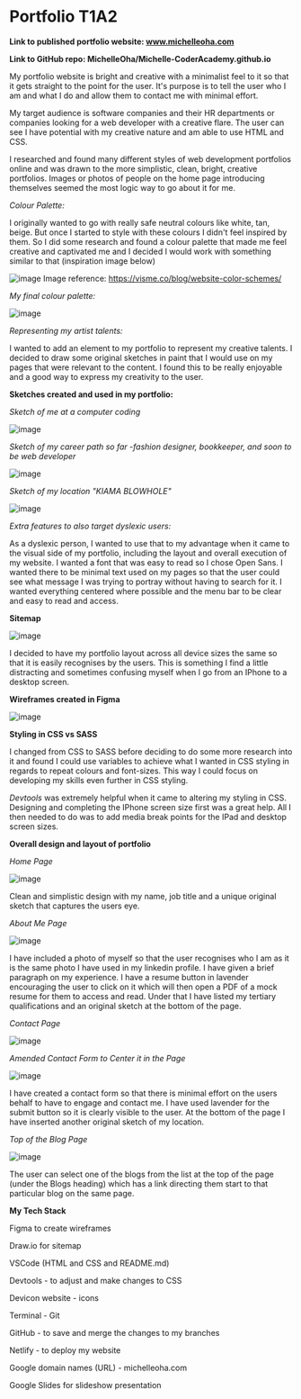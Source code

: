 # Portfolio T1A2

**Link to published portfolio website: www.michelleoha.com**

**Link to GitHub repo: MichelleOha/Michelle-CoderAcademy.github.io**

My portfolio website is bright and creative with a minimalist feel to it so that it gets straight to the point for the user. It's purpose is to tell the user who I am and what I do and allow them to contact me with minimal effort.

My target audience is software companies and their HR departments or companies looking for a web developer with a creative flare. The user can see I have potential with my creative nature and am able to use HTML and CSS.

I researched and found many different styles of web development portfolios online and was drawn to the more simplistic, clean, bright, creative portfolios. Images or photos of people on the home page introducing themselves seemed the most logic way to go about it for me.

_Colour Palette:_

I originally wanted to go with really safe neutral colours like white, tan, beige. But once I started to style with these colours I didn't feel inspired by them. So I did some research and found a colour palette that made me feel creative and captivated me and I decided I would work with something similar to that (inspiration image below)

![image](./docs/colour-palette.png)
Image reference: https://visme.co/blog/website-color-schemes/

_My final colour palette:_

![image](./docs/my-colour-palette.png)

_Representing my artist talents:_

I wanted to add an element to my portfolio to represent my creative talents. I decided to draw some original sketches in paint that I would use on my pages that were relevant to the content. I found this to be really enjoyable and a good way to express my creativity to the user.

**Sketches created and used in my portfolio:**

_Sketch of me at a computer coding_

![image](./assets/Image.png)

_Sketch of my career path so far -fashion designer, bookkeeper, and soon to be web developer_

![image](./assets/jackdollkey.png)

_Sketch of my location "KIAMA BLOWHOLE"_

![image](./assets/kiama3.png)

_Extra features to also target dyslexic users:_

As a dyslexic person, I wanted to use that to my advantage when it came to the visual side of my portfolio, including the layout and overall execution of my website. I wanted a font that was easy to read so I chose Open Sans. I wanted there to be minimal text used on my pages so that the user could see what message I was trying to portray without having to search for it. I wanted everything centered where possible and the menu bar to be clear and easy to read and access.

**Sitemap**

![image](<./docs/portfolio_sitemap.drawio%20(2).png>)

I decided to have my portfolio layout across all device sizes the same so that it is easily recognises by the users. This is something I find a little distracting and sometimes confusing myself when I go from an IPhone to a desktop screen.

**Wireframes created in Figma**

![image](./docs/wireframes-T1A2.png)

**Styling in CSS vs SASS**

I changed from CSS to SASS before deciding to do some more research into it and found I could use variables to achieve what I wanted in CSS styling in regards to repeat colours and font-sizes. This way I could focus on developing my skills even further in CSS styling.

_Devtools_ was extremely helpful when it came to altering my styling in CSS. Designing and completing the IPhone screen size first was a great help. All I then needed to do was to add media break points for the IPad and desktop screen sizes.

**Overall design and layout of portfolio**

_Home Page_

![image](./docs/home-page.png)

Clean and simplistic design with my name, job title and a unique original sketch that captures the users eye.

_About Me Page_

![image](./docs/about-me-page.png)

I have included a photo of myself so that the user recognises who I am as it is the same photo I have used in my linkedin profile. I have given a brief paragraph on my experience. I have a resume button in lavender encouraging the user to click on it which will then open a PDF of a mock resume for them to access and read. Under that I have listed my tertiary qualifications and an original sketch at the bottom of the page.

_Contact Page_

![image](./docs/contacts-page.png)

_Amended Contact Form to Center it in the Page_

![image](./docs/amended-form.png)

I have created a contact form so that there is minimal effort on the users behalf to have to engage and contact me. I have used lavender for the submit button so it is clearly visible to the user. At the bottom of the page I have inserted another original sketch of my location.

_Top of the Blog Page_

![image](./docs/blogs-page.png)

The user can select one of the blogs from the list at the top of the page (under the Blogs heading) which has a link directing them start to that particular blog on the same page.

**My Tech Stack**

Figma to create wireframes

Draw.io for sitemap

VSCode (HTML and CSS and README.md)

Devtools - to adjust and make changes to CSS

Devicon website - icons

Terminal - Git

GitHub - to save and merge the changes to my branches

Netlify - to deploy my website

Google domain names (URL) - michelleoha.com

Google Slides for slideshow presentation
